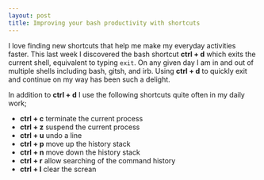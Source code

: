```yaml
---
layout: post
title: Improving your bash productivity with shortcuts
---
```


I love finding new shortcuts that help me make my everyday activities faster.
This last week I discovered the bash shortcut __ctrl + d__ which exits the
current shell, equivalent to typing `exit`. On any given day I am in and out of
multiple shells including bash, gitsh, and irb. Using __ctrl + d__ to quickly
exit and continue on my way has been such a delight.

In addition to __ctrl + d__ I use the following shortcuts quite often in my
daily work;

 *  __ctrl + c__ terminate the current process
 *  __ctrl + z__ suspend the current process
 *  __ctrl + u__ undo a line
 *  __ctrl + p__ move up the history stack
 *  __ctrl + n__ move down the history stack
 *  __ctrl + r__ allow searching of the command history
 *  __ctrl + l__ clear the screan
